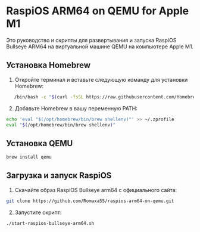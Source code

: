 # RaspiOS ARM64 on QEMU for Apple M1

Это руководство и скрипты для развертывания и запуска RaspiOS Bullseye ARM64 на виртуальной машине QEMU на компьютере Apple M1.

## Установка Homebrew

1. Откройте терминал и вставьте следующую команду для установки Homebrew:

```sh
   /bin/bash -c "$(curl -fsSL https://raw.githubusercontent.com/Homebrew/install/HEAD/install.sh)"
```

2. Добавьте Homebrew в вашу переменную PATH:

```sh
echo 'eval "$(/opt/homebrew/bin/brew shellenv)"' >> ~/.zprofile
eval "$(/opt/homebrew/bin/brew shellenv)"

```

## Установка QEMU

```sh
brew install qemu
```

## Загрузка и запуск RaspiOS

1. Скачайте образ RaspiOS Bullseye arm64 с официального сайта:

```sh
git clone https://github.com/Romaxa55/raspios-arm64-on-qemu.git
```

2. Запустите скрипт:
```sh
./start-raspios-bullseye-arm64.sh
```